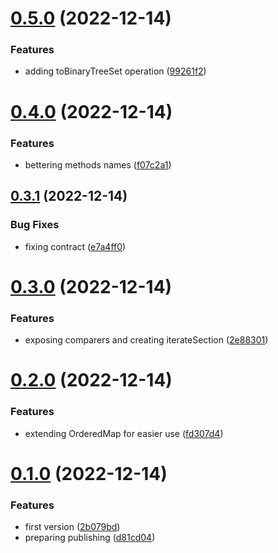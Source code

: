 # [0.5.0](https://github.com/codibre/fluent-iterable-js-sdsl/compare/v0.4.0...v0.5.0) (2022-12-14)


### Features

* adding toBinaryTreeSet operation ([99261f2](https://github.com/codibre/fluent-iterable-js-sdsl/commit/99261f28eaab06ec0cdda8bd0b27c62efcda18a1))

# [0.4.0](https://github.com/codibre/fluent-iterable-js-sdsl/compare/v0.3.1...v0.4.0) (2022-12-14)


### Features

* bettering methods names ([f07c2a1](https://github.com/codibre/fluent-iterable-js-sdsl/commit/f07c2a1eb3d62e88bd6ec5990252bc0e3e81cdfd))

## [0.3.1](https://github.com/codibre/fluent-iterable-js-sdsl/compare/v0.3.0...v0.3.1) (2022-12-14)


### Bug Fixes

* fixing contract ([e7a4ff0](https://github.com/codibre/fluent-iterable-js-sdsl/commit/e7a4ff00cc3e33393f1502e09d7899d0e91c9a51))

# [0.3.0](https://github.com/codibre/fluent-iterable-js-sdsl/compare/v0.2.0...v0.3.0) (2022-12-14)


### Features

* exposing comparers and creating iterateSection ([2e88301](https://github.com/codibre/fluent-iterable-js-sdsl/commit/2e88301ac28b66ae9e2b12a94f2acda1e3f19098))

# [0.2.0](https://github.com/codibre/fluent-iterable-js-sdsl/compare/v0.1.0...v0.2.0) (2022-12-14)


### Features

* extending OrderedMap for easier use ([fd307d4](https://github.com/codibre/fluent-iterable-js-sdsl/commit/fd307d4f553ab965ef46c919fd7f649248bbafe9))

# [0.1.0](https://github.com/codibre/fluent-iterable-js-sdsl/compare/v0.0.0...v0.1.0) (2022-12-14)


### Features

* first version ([2b079bd](https://github.com/codibre/fluent-iterable-js-sdsl/commit/2b079bdadb010c5b849ef896ee3035598eb7631d))
* preparing publishing ([d81cd04](https://github.com/codibre/fluent-iterable-js-sdsl/commit/d81cd04f263e3a2f57350b2efcd06a008310030b))

